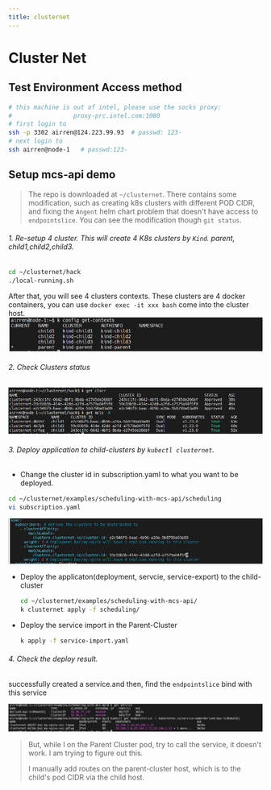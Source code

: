 ```yaml
---
title: clusternet
---
```






# Cluster Net 

## Test Environment Access method

```sh
# this machine is out of intel, please use the socks proxy:
#                 proxy-prc.intel.com:1080
# first login to
ssh -p 3302 airren@124.223.99.93  # passwd: 123-
# next login to 
ssh airren@node-1   # passwd:123-
```



## Setup mcs-api demo

> The repo is downloaded at `~/clusternet`. There contains some modification, such as creating k8s clusters with different POD CIDR,  and fixing the `Angent` helm chart problem that doesn't have access to `endpointslice`.  You can see the modification though `git status`.



###### 1.  Re-setup 4 cluster. This will create 4 K8s clusters by `Kind`.   parent, child1,child2,child3.

   ```sh
   cd ~/clusternet/hack
   ./local-running.sh
   
   ```
After that, you will see 4 clusters contexts.     These clusters are 4 docker containers, you can use `docker exec -it xxx bash` come into the cluster host.
![image-20221017101710782](clusternet/image-20221017101710782.png)

###### 2.  Check Clusters status

   ![image-20221017103459464](clusternet/image-20221017103459464.png)

###### 3. Deploy application to child-clusters by `kubectl clusternet`.

   - Change the cluster id in subscription.yaml to what you want to be deployed.

   ```sh
   cd ~/clusternet/examples/scheduling-with-mcs-api/scheduling
   vi subscription.yaml
   ```

   ![image-20221017103832482](clusternet/image-20221017103832482.png)

   - Deploy the applicaton(deployment, servcie, service-export) to the child-cluster

     ```sh
     cd ~/clusternet/examples/scheduling-with-mcs-api/
     k clusternet apply -f scheduling/
     ```

     

   - Deploy the service import in the Parent-Cluster

     ```sh
     k apply -f service-import.yaml
     ```

###### 4. Check the deploy result.


   successfully created a service.and then, find the `endpointslice` bind with this service			


![image-20221017113339395](clusternet/image-20221017113339395.png)

> But, while I on the Parent Cluster pod, try to call the service, it doesn't work. I am trying to figure out this.
>
> I manually add routes on the parent-cluster host, which is to the child's pod CIDR via the child host.









